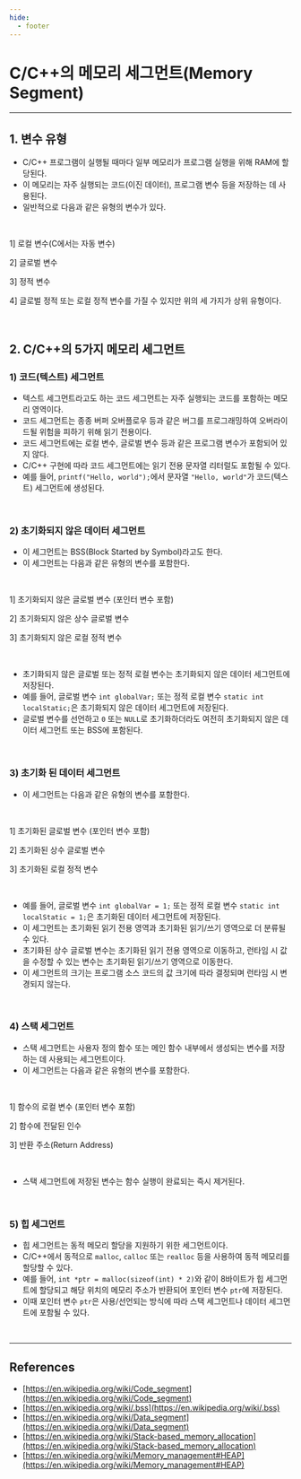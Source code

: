 ```yaml
---
hide:
  - footer
---
```


# C/C++의 메모리 세그먼트(Memory Segment)

---

## 1. 변수 유형

- C/C++ 프로그램이 실행될 때마다 일부 메모리가 프로그램 실행을 위해 RAM에 할당된다.
- 이 메모리는 자주 실행되는 코드(이진 데이터), 프로그램 변수 등을 저장하는 데 사용된다.
- 일반적으로 다음과 같은 유형의 변수가 있다.

<br/>

1] 로컬 변수(C에서는 자동 변수)

2] 글로벌 변수

3] 정적 변수

4] 글로벌 정적 또는 로컬 정적 변수를 가질 수 있지만 위의 세 가지가 상위 유형이다.

<br/>

## 2. C/C++의 5가지 메모리 세그먼트

### 1) 코드(텍스트) 세그먼트

- 텍스트 세그먼트라고도 하는 코드 세그먼트는 자주 실행되는 코드를 포함하는 메모리 영역이다.
- 코드 세그먼트는 종종 버퍼 오버플로우 등과 같은 버그를 프로그래밍하여 오버라이드될 위험을 피하기 위해 읽기 전용이다.
- 코드 세그먼트에는 로컬 변수, 글로벌 변수 등과 같은 프로그램 변수가 포함되어 있지 않다.
- C/C++ 구현에 따라 코드 세그먼트에는 읽기 전용 문자열 리터럴도 포함될 수 있다.
- 예를 들어, `printf("Hello, world");`에서 문자열 `"Hello, world"`가 코드(텍스트) 세그먼트에 생성된다.

<br/>

### 2) 초기화되지 않은 데이터 세그먼트

- 이 세그먼트는 BSS(Block Started by Symbol)라고도 한다.
- 이 세그먼트는 다음과 같은 유형의 변수를 포함한다.

<br/>

1] 초기화되지 않은 글로벌 변수 (포인터 변수 포함)

2] 초기화되지 않은 상수 글로벌 변수

3] 초기화되지 않은 로컬 정적 변수

<br/>

- 초기화되지 않은 글로벌 또는 정적 로컬 변수는 초기화되지 않은 데이터 세그먼트에 저장된다.
- 예를 들어, 글로벌 변수 `int globalVar;` 또는 정적 로컬 변수 `static int localStatic;`은 초기화되지 않은 데이터 세그먼트에 저장된다.
- 글로벌 변수를 선언하고 `0` 또는 `NULL`로 초기화하더라도 여전히 초기화되지 않은 데이터 세그먼트 또는 BSS에 포함된다.

<br/>

### 3) 초기화 된 데이터 세그먼트

- 이 세그먼트는 다음과 같은 유형의 변수를 포함한다.

<br/>

1] 초기화된 글로벌 변수 (포인터 변수 포함)

2] 초기화된 상수 글로벌 변수

3] 초기화된 로컬 정적 변수

<br/>

- 예를 들어, 글로벌 변수 `int globalVar = 1;` 또는 정적 로컬 변수 `static int localStatic = 1;`은 초기화된 데이터 세그먼트에 저장된다.
- 이 세그먼트는 초기화된 읽기 전용 영역과 초기화된 읽기/쓰기 영역으로 더 분류될 수 있다.
- 초기화된 상수 글로벌 변수는 초기화된 읽기 전용 영역으로 이동하고, 런타임 시 값을 수정할 수 있는 변수는 초기화된 읽기/쓰기 영역으로 이동한다.
- 이 세그먼트의 크기는 프로그램 소스 코드의 값 크기에 따라 결정되며 런타임 시 변경되지 않는다.

<br/>

### 4) 스택 세그먼트

- 스택 세그먼트는 사용자 정의 함수 또는 메인 함수 내부에서 생성되는 변수를 저장하는 데 사용되는 세그먼트이다.
- 이 세그먼트는 다음과 같은 유형의 변수를 포함한다.

<br/>

1] 함수의 로컬 변수 (포인터 변수 포함)

2] 함수에 전달된 인수

3] 반환 주소(Return Address)

<br/>

- 스택 세그먼트에 저장된 변수는 함수 실행이 완료되는 즉시 제거된다.

<br/>

### 5) 힙 세그먼트

- 힙 세그먼트는 동적 메모리 할당을 지원하기 위한 세그먼트이다.
- C/C++에서 동적으로 `malloc`, `calloc` 또는 `realloc` 등을 사용하여 동적 메모리를 할당할 수 있다.
- 예를 들어, `int *ptr = malloc(sizeof(int) * 2)`와 같이 8바이트가 힙 세그먼트에 할당되고 해당 위치의 메모리 주소가 반환되어 포인터 변수 `ptr`에 저장된다.
- 이때 포인터 변수 `ptr`은 사용/선언되는 방식에 따라 스택 세그먼트나 데이터 세그먼트에 포함될 수 있다.

<br/>

---

## References

- [https://en.wikipedia.org/wiki/Code_segment](https://en.wikipedia.org/wiki/Code_segment)
- [https://en.wikipedia.org/wiki/.bss](https://en.wikipedia.org/wiki/.bss)
- [https://en.wikipedia.org/wiki/Data_segment](https://en.wikipedia.org/wiki/Data_segment)
- [https://en.wikipedia.org/wiki/Stack-based_memory_allocation](https://en.wikipedia.org/wiki/Stack-based_memory_allocation)
- [https://en.wikipedia.org/wiki/Memory_management#HEAP](https://en.wikipedia.org/wiki/Memory_management#HEAP)

